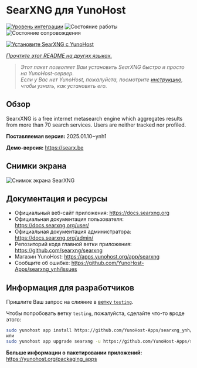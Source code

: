 <!--
Важно: этот README был автоматически сгенерирован <https://github.com/YunoHost/apps/tree/master/tools/readme_generator>
Он НЕ ДОЛЖЕН редактироваться вручную.
-->

# SearXNG для YunoHost

[![Уровень интеграции](https://apps.yunohost.org/badge/integration/searxng)](https://ci-apps.yunohost.org/ci/apps/searxng/)
![Состояние работы](https://apps.yunohost.org/badge/state/searxng)
![Состояние сопровождения](https://apps.yunohost.org/badge/maintained/searxng)

[![Установите SearXNG с YunoHost](https://install-app.yunohost.org/install-with-yunohost.svg)](https://install-app.yunohost.org/?app=searxng)

*[Прочтите этот README на других языках.](./ALL_README.md)*

> *Этот пакет позволяет Вам установить SearXNG быстро и просто на YunoHost-сервер.*  
> *Если у Вас нет YunoHost, пожалуйста, посмотрите [инструкцию](https://yunohost.org/install), чтобы узнать, как установить его.*

## Обзор

SearxXNG is a free internet metasearch engine which aggregates results from more than 70 search services. Users are neither tracked nor profiled.


**Поставляемая версия:** 2025.01.10~ynh1

**Демо-версия:** <https://searx.be>

## Снимки экрана

![Снимок экрана SearXNG](./doc/screenshots/screenshot_1.png)

## Документация и ресурсы

- Официальный веб-сайт приложения: <https://docs.searxng.org>
- Официальная документация пользователя: <https://docs.searxng.org/user/>
- Официальная документация администратора: <https://docs.searxng.org/admin/>
- Репозиторий кода главной ветки приложения: <https://github.com/searxng/searxng>
- Магазин YunoHost: <https://apps.yunohost.org/app/searxng>
- Сообщите об ошибке: <https://github.com/YunoHost-Apps/searxng_ynh/issues>

## Информация для разработчиков

Пришлите Ваш запрос на слияние в [ветку `testing`](https://github.com/YunoHost-Apps/searxng_ynh/tree/testing).

Чтобы попробовать ветку `testing`, пожалуйста, сделайте что-то вроде этого:

```bash
sudo yunohost app install https://github.com/YunoHost-Apps/searxng_ynh/tree/testing --debug
или
sudo yunohost app upgrade searxng -u https://github.com/YunoHost-Apps/searxng_ynh/tree/testing --debug
```

**Больше информации о пакетировании приложений:** <https://yunohost.org/packaging_apps>
